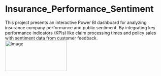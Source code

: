 # Insurance_Performance_Sentiment
This project presents an interactive Power BI dashboard for analyzing insurance company performance and public sentiment. By integrating key performance indicators (KPIs) like claim processing times and policy sales with sentiment data from customer feedback.
<img width="200" height="100" alt="Image" src="https://github.com/user-attachments/assets/0f0f7472-49cd-44d8-a0fa-9bf5f5b8073b"/>
